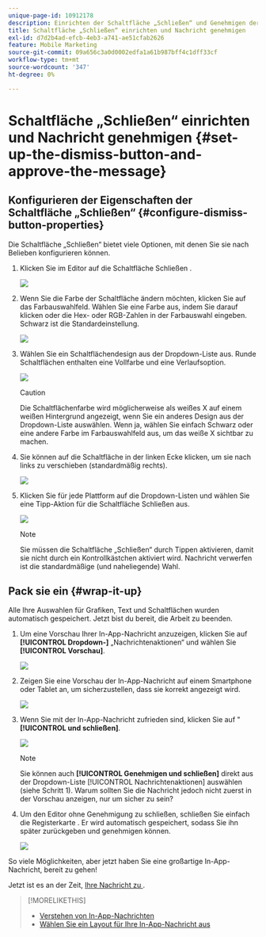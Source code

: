 ```yaml
---
unique-page-id: 10912178
description: Einrichten der Schaltfläche „Schließen“ und Genehmigen der Nachricht - Marketo-Dokumente - Produktdokumentation
title: Schaltfläche „Schließen“ einrichten und Nachricht genehmigen
exl-id: d7d2b4ad-efcb-4eb3-a741-ae51cfab2626
feature: Mobile Marketing
source-git-commit: 09a656c3a0d0002edfa1a61b987bff4c1dff33cf
workflow-type: tm+mt
source-wordcount: '347'
ht-degree: 0%

---
```


# Schaltfläche „Schließen“ einrichten und Nachricht genehmigen {#set-up-the-dismiss-button-and-approve-the-message}

## Konfigurieren der Eigenschaften der Schaltfläche „Schließen“  {#configure-dismiss-button-properties}

Die Schaltfläche „Schließen“ bietet viele Optionen, mit denen Sie sie nach Belieben konfigurieren können.

1. Klicken Sie im Editor auf die Schaltfläche Schließen .

   ![](assets/image2016-5-9-10-3a23-3a37.png)

1. Wenn Sie die Farbe der Schaltfläche ändern möchten, klicken Sie auf das Farbauswahlfeld. Wählen Sie eine Farbe aus, indem Sie darauf klicken oder die Hex- oder RGB-Zahlen in der Farbauswahl eingeben. Schwarz ist die Standardeinstellung.

   ![](assets/image2016-5-9-10-3a33-3a17.png)

1. Wählen Sie ein Schaltflächendesign aus der Dropdown-Liste aus. Runde Schaltflächen enthalten eine Vollfarbe und eine Verlaufsoption.

   ![](assets/image2016-5-9-10-3a35-3a46.png)

   >[!CAUTION]
   >
   >Die Schaltflächenfarbe wird möglicherweise als weißes X auf einem weißen Hintergrund angezeigt, wenn Sie ein anderes Design aus der Dropdown-Liste auswählen. Wenn ja, wählen Sie einfach Schwarz oder eine andere Farbe im Farbauswahlfeld aus, um das weiße X sichtbar zu machen.

1. Sie können auf die Schaltfläche in der linken Ecke klicken, um sie nach links zu verschieben (standardmäßig rechts).

   ![](assets/image2016-5-9-10-3a39-3a5.png)

1. Klicken Sie für jede Plattform auf die Dropdown-Listen und wählen Sie eine Tipp-Aktion für die Schaltfläche Schließen aus.

   ![](assets/image2016-5-9-10-3a43-3a54.png)

   >[!NOTE]
   >
   >Sie müssen die Schaltfläche „Schließen“ durch Tippen aktivieren, damit sie nicht durch ein Kontrollkästchen aktiviert wird. Nachricht verwerfen ist die standardmäßige (und naheliegende) Wahl.

## Pack sie ein {#wrap-it-up}

Alle Ihre Auswahlen für Grafiken, Text und Schaltflächen wurden automatisch gespeichert. Jetzt bist du bereit, die Arbeit zu beenden.

1. Um eine Vorschau Ihrer In-App-Nachricht anzuzeigen, klicken Sie auf **[!UICONTROL Dropdown-]** „Nachrichtenaktionen“ und wählen Sie **[!UICONTROL Vorschau]**.

   ![](assets/image2016-5-9-10-3a58-3a38.png)

1. Zeigen Sie eine Vorschau der In-App-Nachricht auf einem Smartphone oder Tablet an, um sicherzustellen, dass sie korrekt angezeigt wird.

   ![](assets/image2016-5-9-11-3a2-3a13.png)

1. Wenn Sie mit der In-App-Nachricht zufrieden sind, klicken Sie auf &quot;**[!UICONTROL und schließen]**.

   ![](assets/image2016-5-9-11-3a8-3a52.png)

   >[!NOTE]
   >
   >Sie können auch **[!UICONTROL Genehmigen und schließen]** direkt aus der Dropdown-Liste [!UICONTROL Nachrichtenaktionen] auswählen (siehe Schritt 1). Warum sollten Sie die Nachricht jedoch nicht zuerst in der Vorschau anzeigen, nur um sicher zu sein?

1. Um den Editor ohne Genehmigung zu schließen, schließen Sie einfach die Registerkarte . Er wird automatisch gespeichert, sodass Sie ihn später zurückgeben und genehmigen können.

   ![](assets/image2016-5-9-11-3a9-3a46.png)

So viele Möglichkeiten, aber jetzt haben Sie eine großartige In-App-Nachricht, bereit zu gehen!

Jetzt ist es an der Zeit, [Ihre Nachricht zu &#x200B;](/help/marketo/product-docs/mobile-marketing/in-app-messages/sending-your-in-app-message/send-your-in-app-message.md).

>[!MORELIKETHIS]
>
>* [Verstehen von In-App-Nachrichten](/help/marketo/product-docs/mobile-marketing/in-app-messages/understanding-in-app-messages.md)
>* [Wählen Sie ein Layout für Ihre In-App-Nachricht aus](/help/marketo/product-docs/mobile-marketing/in-app-messages/creating-in-app-messages/choose-a-layout-for-your-in-app-message.md)
